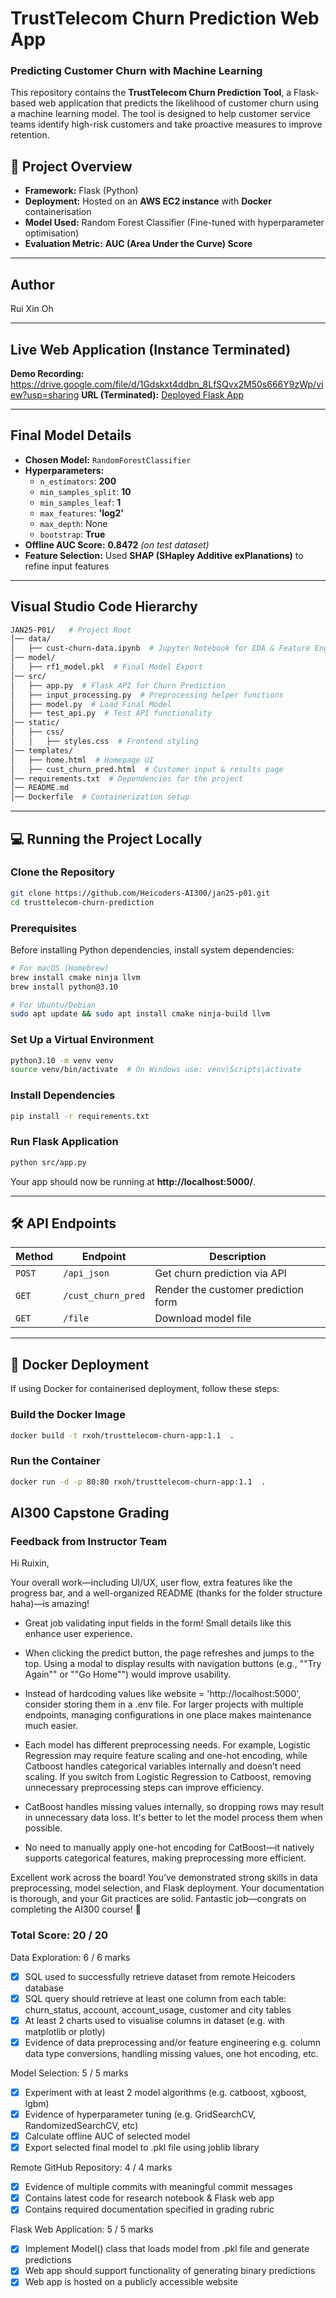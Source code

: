# TrustTelecom Churn Prediction Web App

### Predicting Customer Churn with Machine Learning

This repository contains the **TrustTelecom Churn Prediction Tool**, a Flask-based web application that predicts the likelihood of customer churn using a machine learning model. The tool is designed to help customer service teams identify high-risk customers and take proactive measures to improve retention.

## 📌 Project Overview
- **Framework:** Flask (Python)
- **Deployment:** Hosted on an **AWS EC2 instance** with **Docker** containerisation
- **Model Used:** Random Forest Classifier (Fine-tuned with hyperparameter optimisation)
- **Evaluation Metric:** **AUC (Area Under the Curve) Score**

---

## Author
Rui Xin Oh

---

## Live Web Application (Instance Terminated)
**Demo Recording:** https://drive.google.com/file/d/1Gdskxt4ddbn_8LfSQvx2M50s666Y9zWp/view?usp=sharing
**URL (Terminated):** [Deployed Flask App](http://ec2-18-116-49-118.us-east-2.compute.amazonaws.com/)  

---

## Final Model Details

- **Chosen Model:** `RandomForestClassifier`
- **Hyperparameters:**
  - `n_estimators`: **200**
  - `min_samples_split`: **10**
  - `min_samples_leaf`: **1**
  - `max_features`: **'log2'**
  - `max_depth`: None
  - `bootstrap`: **True**
- **Offline AUC Score:** **0.8472** *(on test dataset)*
- **Feature Selection:** Used **SHAP (SHapley Additive exPlanations)** to refine input features

---

## Visual Studio Code Hierarchy

```bash
JAN25-P01/   # Project Root
│── data/
│   ├── cust-churn-data.ipynb  # Jupyter Notebook for EDA & Feature Engineering
│── model/
│   ├── rf1_model.pkl  # Final Model Export
│── src/
│   ├── app.py  # Flask API for Churn Prediction
│   ├── input_processing.py  # Preprocessing helper functions
│   ├── model.py  # Load Final Model
│   ├── test_api.py  # Test API functionality
│── static/
│   ├── css/
│   │   ├── styles.css  # Frontend styling
│── templates/
│   ├── home.html  # Homepage UI
│   ├── cust_churn_pred.html  # Customer input & results page
│── requirements.txt  # Dependencies for the project
│── README.md
│── Dockerfile  # Containerization setup
```

---

## 💻 Running the Project Locally

### **Clone the Repository**
```bash
git clone https://github.com/Heicoders-AI300/jan25-p01.git
cd trusttelecom-churn-prediction
```

### **Prerequisites**
Before installing Python dependencies, install system dependencies:

```bash
# For macOS (Homebrew)
brew install cmake ninja llvm
brew install python@3.10

# For Ubuntu/Debian
sudo apt update && sudo apt install cmake ninja-build llvm
```

### **Set Up a Virtual Environment**
```bash
python3.10 -m venv venv
source venv/bin/activate  # On Windows use: venv\Scripts\activate
```

### **Install Dependencies**
```bash
pip install -r requirements.txt
```

### **Run Flask Application**
```bash
python src/app.py
```
Your app should now be running at **http://localhost:5000/**.

---

## 🛠️ API Endpoints
| Method | Endpoint         | Description |
|--------|-----------------|-------------|
| `POST` | `/api_json`      | Get churn prediction via API |
| `GET`  | `/cust_churn_pred` | Render the customer prediction form |
| `GET`  | `/file`          | Download model file |

---

## 🐳 Docker Deployment
If using Docker for containerised deployment, follow these steps:

### **Build the Docker Image**
```bash
docker build -t rxoh/trusttelecom-churn-app:1.1  .
```

### **Run the Container**
```bash
docker run -d -p 80:80 rxoh/trusttelecom-churn-app:1.1  .
```



## AI300 Capstone Grading

### Feedback from Instructor Team

Hi Ruixin,

Your overall work—including UI/UX, user flow, extra features like the progress bar, and a well-organized README (thanks for the folder structure haha)—is amazing!

- Great job validating input fields in the form! Small details like this enhance user experience.

- When clicking the predict button, the page refreshes and jumps to the top. Using a modal to display results with navigation buttons (e.g., ""Try Again"" or ""Go Home"") would improve usability.

- Instead of hardcoding values like website = 'http://localhost:5000', consider storing them in a .env file. For larger projects with multiple endpoints, managing configurations in one place makes maintenance much easier.

- Each model has different preprocessing needs. For example, Logistic Regression may require feature scaling and one-hot encoding, while Catboost handles categorical variables internally and doesn’t need scaling. If you switch from Logistic Regression to Catboost, removing unnecessary preprocessing steps can improve efficiency.

- CatBoost handles missing values internally, so dropping rows may result in unnecessary data loss. It's better to let the model process them when possible.

- No need to manually apply one-hot encoding for CatBoost—it natively supports categorical features, making preprocessing more efficient.

Excellent work across the board! You’ve demonstrated strong skills in data preprocessing, model selection, and Flask deployment. Your documentation is thorough, and your Git practices are solid. Fantastic job—congrats on completing the AI300 course! 🚀


### Total Score: 20 / 20

Data Exploration: 6 / 6 marks
- [x] SQL used to successfully retrieve dataset from remote Heicoders database
- [x] SQL query should retrieve at least one column from each table:
churn_status, account, account_usage, customer and city tables
- [x] At least 2 charts used to visualise columns in dataset (e.g. with matplotlib or plotly)
- [x] Evidence of data preprocessing and/or feature engineering
e.g. column data type conversions, handling missing values, one hot encoding, etc.

Model Selection: 5 / 5 marks
- [x] Experiment with at least 2 model algorithms (e.g. catboost, xgboost, lgbm)
- [x] Evidence of hyperparameter tuning (e.g. GridSearchCV, RandomizedSearchCV, etc)
- [x] Calculate offline AUC of selected model
- [x] Export selected final model to .pkl file using joblib library

Remote GitHub Repository: 4 / 4 marks
- [x] Evidence of multiple commits with meaningful commit messages
- [x] Contains latest code for research notebook & Flask web app
- [x] Contains required documentation specified in grading rubric

Flask Web Application: 5 / 5 marks
- [x] Implement Model() class that loads model from .pkl file and generate predictions
- [x] Web app should support functionality of generating binary predictions
- [x] Web app is hosted on a publicly accessible website
